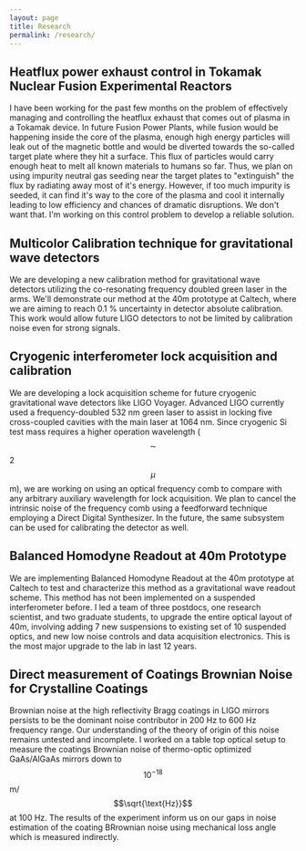 ```yaml
---
layout: page
title: Research
permalink: /research/
---
```

<script
  src="https://cdn.mathjax.org/mathjax/latest/MathJax.js?config=TeX-AMS-MML_HTMLorMML"
  type="text/javascript">
</script>

## Heatflux power exhaust control in Tokamak Nuclear Fusion Experimental Reactors
I have been working for the past few months on the problem of effectively managing and controlling the heatflux exhaust that comes out of plasma in a Tokamak device. In future Fusion Power Plants, while fusion would be happening inside the core of the plasma, enough high energy particles will leak out of the magnetic bottle and would be diverted towards the so-called target plate where they hit a surface. This flux of particles would carry enough heat to melt all known materials to humans so far. Thus, we plan on using impurity neutral gas seeding near the target plates to "extinguish" the flux by radiating away most of it's energy. However, if too much impurity is seeded, it can find it's way to the core of the plasma and cool it internally leading to low efficiency and chances of dramatic disruptions. We don't want that. I'm working on this control problem to develop a reliable solution.

## Multicolor Calibration technique for gravitational wave detectors
We are developing a new calibration method for gravitational wave detectors utilizing the co-resonating frequency doubled green laser in the arms. We'll demonstrate our method at the 40m prototype at Caltech, where we are aiming to reach 0.1 % uncertainty in detector absolute calibration. This work would allow future LIGO detectors to not be limited by calibration noise even for strong signals.


## Cryogenic interferometer lock acquisition and calibration
We are developing a lock acquisition scheme for future cryogenic gravitational wave detectors like LIGO Voyager. Advanced LIGO currently used a frequency-doubled 532 nm green laser to assist in locking five cross-coupled cavities with the main laser at 1064 nm. Since cryogenic Si test mass requires a higher operation wavelength ($$ \sim $$ 2 $$ \mu $$m), we are working on using an optical frequency comb to compare with any arbitrary auxiliary wavelength for lock acquisition. We plan to cancel the intrinsic noise of the frequency comb using a feedforward technique employing a Direct Digital Synthesizer. In the future, the same subsystem can be used for calibrating the detector as well.


## Balanced Homodyne Readout at 40m Prototype
We are implementing Balanced Homodyne Readout at the 40m prototype at Caltech to test and characterize this method as a gravitational wave readout scheme. This method has not been implemented on a suspended interferometer before. I led a team of three postdocs, one research scientist, and two graduate students, to upgrade the entire optical layout of 40m, involving adding 7 new suspensions to existing set of 10 suspended optics, and new low noise controls and data acquisition electronics. This is the most major upgrade to the lab in last 12 years.


## Direct measurement of Coatings Brownian Noise for Crystalline Coatings
Brownian noise at the high reflectivity Bragg coatings in LIGO mirrors persists to be the dominant noise contributor in 200 Hz to 600 Hz frequency range. Our understanding of the theory of origin of this noise remains untested and incomplete. I worked on a table top optical setup to measure the coatings Brownian noise of thermo-optic optimized GaAs/AlGaAs mirrors down to $$10^{-18}$$ m/$$\sqrt{\text{Hz}}$$ at 100 Hz. The results of the experiment inform us on our gaps in noise estimation of the coating BRrownian noise using mechanical loss angle which is measured indirectly.
